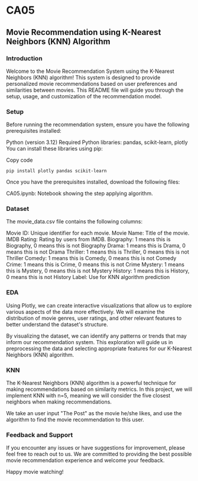 # CA05

## Movie Recommendation using K-Nearest Neighbors (KNN) Algorithm

### Introduction
Welcome to the Movie Recommendation System using the K-Nearest Neighbors (KNN) algorithm! This system is designed to provide personalized movie recommendations based on user preferences and similarities between movies. This README file will guide you through the setup, usage, and customization of the recommendation model.

### Setup
Before running the recommendation system, ensure you have the following prerequisites installed:

Python (version 3.12)
Required Python libraries: pandas, scikit-learn, plotly
You can install these libraries using pip:

Copy code
```
pip install plotly pandas scikit-learn
```
Once you have the prerequisites installed, download the following files:

CA05.ipynb: Notebook showing the step applying algorithm.



### Dataset
The movie_data.csv file contains the following columns:

Movie ID: Unique identifier for each movie.
Movie Name: Title of the movie.
IMDB Rating: Rating by users from IMDB.
Biography: 1 means this is Biography, 0 means this is not Biography
Drama: 1 means this is Drama, 0 means this is not Drama
Thriller: 1 means this is Thriller, 0 means this is not Thriller
Comedy: 1 means this is Comedy, 0 means this is not Comedy
Crime: 1 means this is Crime, 0 means this is not Crime
Mystery: 1 means this is Mystery, 0 means this is not Mystery
History: 1 means this is History, 0 means this is not History
Label: Use for KNN algorithm prediction

### EDA
Using Plotly, we can create interactive visualizations that allow us to explore various aspects of the data more effectively. We will examine the distribution of movie genres, user ratings, and other relevant features to better understand the dataset's structure.

By visualizing the dataset, we can identify any patterns or trends that may inform our recommendation system. This exploration will guide us in preprocessing the data and selecting appropriate features for our K-Nearest Neighbors (KNN) algorithm.


### KNN
The K-Nearest Neighbors (KNN) algorithm is a powerful technique for making recommendations based on similarity metrics. In this project, we will implement KNN with  n=5, meaning we will consider the five closest neighbors when making recommendations.

We take an user input "The Post" as the movie he/she likes, and use the algorithm to find the movie recommendation to this user.



### Feedback and Support
If you encounter any issues or have suggestions for improvement, please feel free to reach out to us. We are committed to providing the best possible movie recommendation experience and welcome your feedback.

Happy movie watching!

